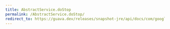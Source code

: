 ```yaml
---
title: AbstractService.doStop
permalink: /AbstractService.doStop/
redirect_to: https://guava.dev/releases/snapshot-jre/api/docs/com/google/common/util/concurrent/AbstractService.html#doStop--
---
```

